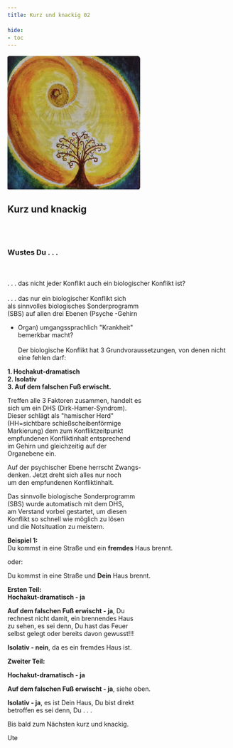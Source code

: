 ```yaml
---
title: Kurz und knackig 02

hide:
- toc
---
```


<style>
img {
  width: 300px;
  max-width: 99%
}
</style>

![](../img/k-und-k-2023-01-25.png)

## **Kurz und knackig**
<br><br>
### **Wustes Du . . .**
<br><br>
. . . das nicht jeder Konflikt auch ein biologischer Konflikt ist?
<br><br>
. . . das nur ein biologischer Konflikt sich  
als sinnvolles biologisches Sonderprogramm  
(SBS) auf allen drei Ebenen (Psyche -Gehirn   
  - Organ) umgangssprachlich "Krankheit"   
bemerkbar macht?
<br><br>
Der biologische Konflikt hat 3 Grundvoraussetzungen, von denen nicht eine fehlen darf:  

**1. Hochakut-dramatisch**  
**2. Isolativ**  
**3. Auf dem falschen Fuß erwischt.**  

Treffen alle 3 Faktoren zusammen, handelt es  
sich um ein DHS (Dirk-Hamer-Syndrom).  
Dieser schlägt als "hamischer Herd"  
(HH=sichtbare schießscheibenförmige  
Markierung) dem zum Konfliktzeitpunkt  
empfundenen Konfliktinhalt entsprechend  
im Gehirn und gleichzeitig auf der  
Organebene ein.  

Auf der psychischer Ebene herrscht Zwangs-  
denken. Jetzt dreht sich alles nur noch  
um den empfundenen Konfliktinhalt.  

Das sinnvolle biologische Sonderprogramm  
(SBS) wurde automatisch mit dem DHS,  
am Verstand vorbei gestartet, um diesen  
Konflikt so schnell wie möglich zu lösen  
und die Notsituation zu meistern.


**Beispiel 1:**  
Du kommst in eine Straße und ein **fremdes** Haus brennt.  

oder:  

Du kommst in eine Straße und **Dein** Haus brennt.

**Ersten Teil:**  
**Hochakut-dramatisch - ja**  

**Auf dem falschen Fuß erwischt - ja**, Du  
rechnest nicht damit, ein brennendes Haus  
zu sehen, es sei denn, Du hast das Feuer  
selbst gelegt oder bereits davon gewusst!!!  

**Isolativ - nein**, da es ein fremdes Haus ist.  

**Zweiter Teil:**  

**Hochakut-dramatisch - ja**

**Auf dem falschen Fuß erwischt - ja**, siehe oben.  

**Isolativ - ja**, es ist Dein Haus, Du bist direkt  
betroffen es sei denn, Du . . .  


Bis bald zum Nächsten kurz und knackig.


Ute
